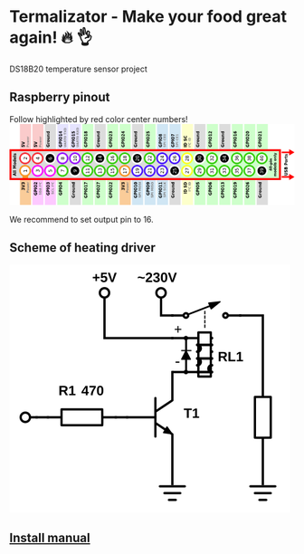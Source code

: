 # Termalizator - Make your food great again! :fire: :ok_hand:
DS18B20 temperature sensor project

## Raspberry pinout
Follow highlighted by red color center numbers!
<img src="./raspberry_pinout.png" alt="Raspberry pinout">

We recommend to set output pin to 16.

## Scheme of heating driver
<img src="./termalizator.svg" alt="Termalizator">

## <a href="./docs/install.md">Install manual</a>

